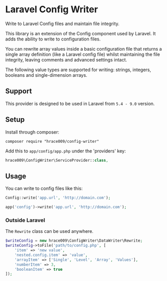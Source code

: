 # Laravel Config Writer

Write to Laravel Config files and maintain file integrity.

This library is an extension of the Config component used by Laravel. It adds the ability to write to configuration
files.

You can rewrite array values inside a basic configuration file that returns a single array definition (like a Laravel
config file) whilst maintaining the file integrity, leaving comments and advanced settings intact.

The following value types are supported for writing: strings, integers, booleans and single-dimension arrays.

## Support

This provider is designed to be used in Laravel from `5.4 - 9.0` version.

## Setup

Install through composer:

```
composer require "hrace009/config-writer"
```

Add this to `app/config/app.php` under the 'providers' key:

```php
hrace009\ConfigWriter\ServiceProvider::class,
```

## Usage

You can write to config files like this:

```php
Config::write('app.url', 'http://domain.com');

app('config')->write('app.url', 'http://domain.com');
```

### Outside Laravel

The `Rewrite` class can be used anywhere.

```php
$writeConfig = new hrace009\ConfigWriter\DataWriter\Rewrite;
$writeConfig->toFile('path/to/config.php', [
    'item' => 'new value',
    'nested.config.item' => 'value',
    'arrayItem' => ['Single', 'Level', 'Array', 'Values'],
    'numberItem' => 3,
    'booleanItem' => true
]);
```
